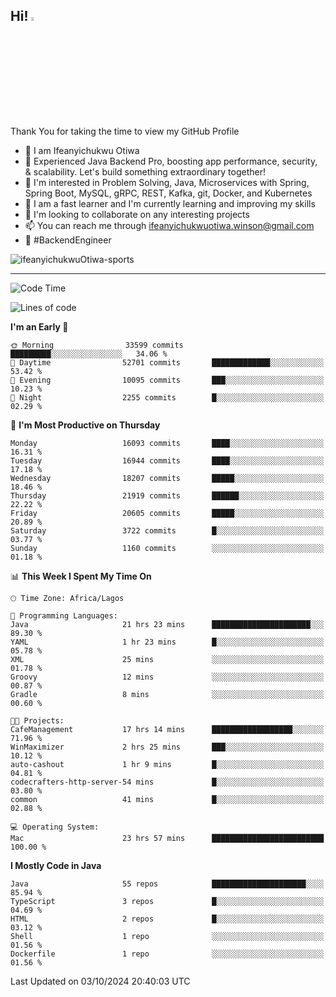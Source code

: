 <!-- BLOG-POST-LIST:START --><!-- BLOG-POST-LIST:END -->

## Hi! <img src="https://media.giphy.com/media/hvRJCLFzcasrR4ia7z/giphy.gif" width="4%"> 

Thank You for taking the time to view my GitHub Profile

- 👋 I am Ifeanyichukwu Otiwa
- 🚀 Experienced Java Backend Pro, boosting app performance, security, & scalability. Let's build something extraordinary together!
- 👀 I'm interested in Problem Solving, Java, Microservices with Spring, Spring Boot, MySQL, gRPC, REST, Kafka, git, Docker, and Kubernetes
- 🌱 I am a fast learner and I'm currently learning and improving my skills
- 💞️ I'm looking to collaborate on any interesting projects
- 📫 You can reach me through ifeanyichukwuotiwa.winson@gmail.com
- 🚀 #BackendEngineer

<p align="left" marginTop="10px"> <img src="https://komarev.com/ghpvc/?username=ifeanyichukwuOtiwa-sports&label=Profile%20views&color=0e75b6&style=for-the-badge" alt="ifeanyichukwuOtiwa-sports" /> </p>

***

<!--START_SECTION:waka-->
![Code Time](http://img.shields.io/badge/Code%20Time-2%2C948%20hrs%2047%20mins-blue)

![Lines of code](https://img.shields.io/badge/From%20Hello%20World%20I%27ve%20Written-24.3%20million%20lines%20of%20code-blue)

**I'm an Early 🐤** 

```text
🌞 Morning                33599 commits       █████████░░░░░░░░░░░░░░░░   34.06 % 
🌆 Daytime                52701 commits       █████████████░░░░░░░░░░░░   53.42 % 
🌃 Evening                10095 commits       ███░░░░░░░░░░░░░░░░░░░░░░   10.23 % 
🌙 Night                  2255 commits        █░░░░░░░░░░░░░░░░░░░░░░░░   02.29 % 
```
📅 **I'm Most Productive on Thursday** 

```text
Monday                   16093 commits       ████░░░░░░░░░░░░░░░░░░░░░   16.31 % 
Tuesday                  16944 commits       ████░░░░░░░░░░░░░░░░░░░░░   17.18 % 
Wednesday                18207 commits       █████░░░░░░░░░░░░░░░░░░░░   18.46 % 
Thursday                 21919 commits       ██████░░░░░░░░░░░░░░░░░░░   22.22 % 
Friday                   20605 commits       █████░░░░░░░░░░░░░░░░░░░░   20.89 % 
Saturday                 3722 commits        █░░░░░░░░░░░░░░░░░░░░░░░░   03.77 % 
Sunday                   1160 commits        ░░░░░░░░░░░░░░░░░░░░░░░░░   01.18 % 
```


📊 **This Week I Spent My Time On** 

```text
🕑︎ Time Zone: Africa/Lagos

💬 Programming Languages: 
Java                     21 hrs 23 mins      ██████████████████████░░░   89.30 % 
YAML                     1 hr 23 mins        █░░░░░░░░░░░░░░░░░░░░░░░░   05.78 % 
XML                      25 mins             ░░░░░░░░░░░░░░░░░░░░░░░░░   01.78 % 
Groovy                   12 mins             ░░░░░░░░░░░░░░░░░░░░░░░░░   00.87 % 
Gradle                   8 mins              ░░░░░░░░░░░░░░░░░░░░░░░░░   00.60 % 

🐱‍💻 Projects: 
CafeManagement           17 hrs 14 mins      ██████████████████░░░░░░░   71.96 % 
WinMaximizer             2 hrs 25 mins       ███░░░░░░░░░░░░░░░░░░░░░░   10.12 % 
auto-cashout             1 hr 9 mins         █░░░░░░░░░░░░░░░░░░░░░░░░   04.81 % 
codecrafters-http-server-54 mins             █░░░░░░░░░░░░░░░░░░░░░░░░   03.80 % 
common                   41 mins             █░░░░░░░░░░░░░░░░░░░░░░░░   02.88 % 

💻 Operating System: 
Mac                      23 hrs 57 mins      █████████████████████████   100.00 % 
```

**I Mostly Code in Java** 

```text
Java                     55 repos            █████████████████████░░░░   85.94 % 
TypeScript               3 repos             █░░░░░░░░░░░░░░░░░░░░░░░░   04.69 % 
HTML                     2 repos             █░░░░░░░░░░░░░░░░░░░░░░░░   03.12 % 
Shell                    1 repo              ░░░░░░░░░░░░░░░░░░░░░░░░░   01.56 % 
Dockerfile               1 repo              ░░░░░░░░░░░░░░░░░░░░░░░░░   01.56 % 
```




 Last Updated on 03/10/2024 20:40:03 UTC
<!--END_SECTION:waka-->

<!--
<p align="center">
![trophy](https://github-profile-trophy.vercel.app/?username=ifeanyichukwuOtiwa-sports&theme=onedark) (https://github.com/ryo-ma/github-profile-trophy)
</p>
-->

<!---
ifeanyi-otiwa/ifeanyi-otiwa is a ✨ special ✨ repository because its `README.md` (this file) appears on your GitHub profile.
You can click the Preview link to take a look at your changes.
--->
